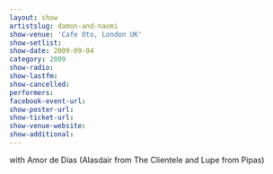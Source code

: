```yaml
---
layout: show
artistslug: damon-and-naomi
show-venue: 'Cafe Oto, London UK'
show-setlist: 
show-date: 2009-09-04
category: 2009
show-radio: 
show-lastfm: 
show-cancelled: 
performers: 
facebook-event-url: 
show-poster-url: 
show-ticket-url: 
show-venue-website: 
show-additional: 
---
```


with Amor de Dias (Alasdair from The Clientele and Lupe from Pipas)